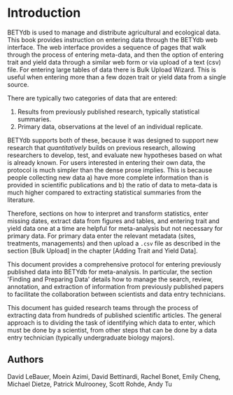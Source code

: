 # Introduction

BETYdb is used to manage and distribute agricultural and ecological data. This book provides instruction on entering data through the BETYdb web interface. The web interface provides a sequence of pages that walk through the process of entering meta-data, and then the option of entering trait and yield data through a similar web form or via upload of a text (csv) file. For entering large tables of data there is  Bulk Upload Wizard. This is useful when entering more than a few dozen trait or yield data from a single source.

There are typically two categories of data that are entered:

1. Results from previously published research, typically statistical summaries.
2. Primary data, observations at the level of an individual replicate. 

BETYdb supports both of these, because it was designed to support new research that _quantitatively_ builds on previous research, allowing researchers to develop, test, and evaluate new hypotheses based on what is already known. For users interested in entering their own data, the protocol is much simpler than the dense prose implies. This is because people collecting new data a) have more complete information than is provided in scientific publications and b) the ratio of data to meta-data is much higher compared to extracting statistical summaries from the literature. 

Therefore, sections on how to interpret and transform statistics, enter missing dates, extract data from figures and tables, and entering trait and yield data one at a time are helpful for meta-analysis but not necessary for primary data. For primary data enter the relevant metadata (sites, treatments, managements) and then upload a `.csv` file as described in the section [Bulk Upload] in the chapter [Adding Trait and Yield Data].

This document provides a comprehensive protocol for entering previously published data into BETYdb for meta-analysis. 
In particular, the section 'Finding and Preparing Data' details how to manage the search, review, annotation, and extraction of information from previously published papers to facilitate the collaboration between scientists and data entry technicians.


This document has guided research teams through the process of extracting data from hundreds of published scientific articles. The general approach is to dividing the task of identifying which data to enter, which must be done by a scientist, from other steps that can be done by a data entry technician (typically undergraduate biology majors).

## Authors

David LeBauer, Moein Azimi, David Bettinardi, Rachel Bonet, Emily Cheng, Michael Dietze, Patrick Mulrooney, Scott Rohde, Andy Tu